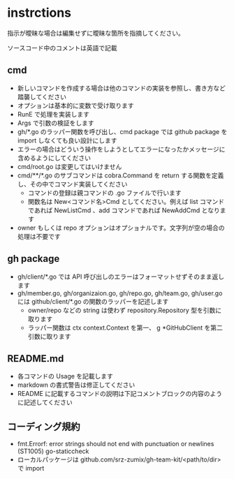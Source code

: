# instrctions

指示が曖昧な場合は編集せずに曖昧な箇所を指摘してください。

ソースコード中のコメントは英語で記載

## cmd

* 新しいコマンドを作成する場合は他のコマンドの実装を参照し、書き方など踏襲してください
* オプションは基本的に変数で受け取ります
* RunE で処理を実装します
* Args で引数の検証をします
* gh/*.go のラッパー関数を呼び出し、cmd package では github package を import しなくても良い設計にします
* エラーの場合はどういう操作をしようとしてエラーになったかメッセージに含めるようにしてください
* cmd/root.go は変更してはいけません
* cmd/**/*.go のサブコマンドは cobra.Command を return する関数を定義し、その中でコマンド実装してください
  * コマンドの登録は親コマンドの .go ファイルで行います
  * 関数名は New<コマンド名>Cmd としてください。例えば list コマンドであれば NewListCmd 、add コマンドであれば NewAddCmd となります
* owner もしくは repo オプションはオプショナルです。文字列が空の場合の処理は不要です

## gh package

* gh/client/*.go では API 呼び出しのエラーはフォーマットせずそのまま返します
* gh/member.go, gh/organizaion.go, gh/repo.go, gh/team.go, gh/user.go には github/client/*.go の関数のラッパーを記述します
  * owner/repo などの string は使わず repository.Repository 型を引数に取ります
  * ラッパー関数は ctx context.Context を第一、 g *GitHubClient を第二引数に取ります

## README.md

* 各コマンドの Usage を記載します
* markdown の書式警告は修正してください
* README に記載するコマンドの説明は下記コメントブロックの内容のように記述してください

<!--
### コマンドの機能

```sh
コマンド列
```

コマンドの Long の説明
-->

## コーディング規約

* fmt.Errorf: error strings should not end with punctuation or newlines (ST1005) go-staticcheck
* ローカルパッケージは github.com/srz-zumix/gh-team-kit/<path/to/dir> で import
